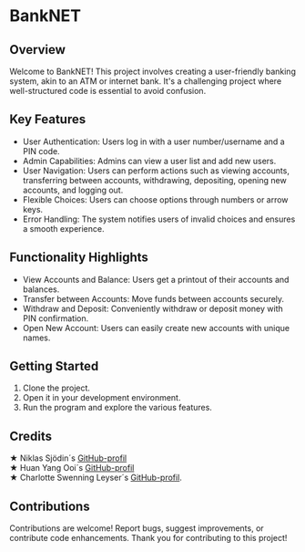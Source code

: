 # BankNET
## Overview
Welcome to BankNET! This project involves creating a user-friendly banking system, akin to an ATM or internet bank. It's a challenging project where well-structured code is essential to avoid confusion.

## Key Features
* User Authentication: Users log in with a user number/username and a PIN code.
* Admin Capabilities: Admins can view a user list and add new users.
* User Navigation: Users can perform actions such as viewing accounts, transferring between accounts, withdrawing, depositing, opening new accounts, and logging out.
* Flexible Choices: Users can choose options through numbers or arrow keys.
* Error Handling: The system notifies users of invalid choices and ensures a smooth experience.
## Functionality Highlights
* View Accounts and Balance: Users get a printout of their accounts and balances.
* Transfer between Accounts: Move funds between accounts securely.
* Withdraw and Deposit: Conveniently withdraw or deposit money with PIN confirmation.
* Open New Account: Users can easily create new accounts with unique names.
## Getting Started
1. Clone the project.
2. Open it in your development environment.
3. Run the program and explore the various features.
## Credits
&#9733; Niklas Sjödin´s [GitHub-profil](https://github.com/bentonaw) <br>
&#9733; Huan Yang Ooi´s [GitHub-profil](https://github.com/bentonaw) <br>
&#9733; Charlotte Swenning Leyser´s [GitHub-profil](https://github.com/bentonaw).

## Contributions
Contributions are welcome! Report bugs, suggest improvements, or contribute code enhancements. Thank you for contributing to this project!
